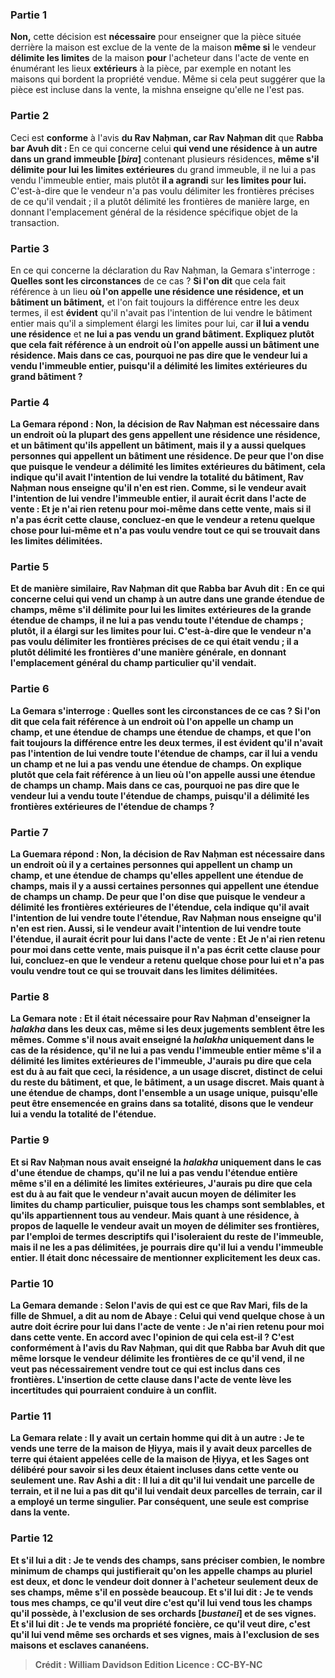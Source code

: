 
### Partie 1
<b>Non,</b> cette décision est <b>nécessaire</b> pour enseigner que la pièce située derrière la maison est exclue de la vente de la maison <b>même si</b> le vendeur <b>délimite les limites</b> de la maison <b>pour</b> l'acheteur dans l'acte de vente en énumérant les lieux <b>extérieurs</b> à la pièce, par exemple en notant les maisons qui bordent la propriété vendue. Même si cela peut suggérer que la pièce est incluse dans la vente, la mishna enseigne qu'elle ne l'est pas.

### Partie 2
Ceci est <b>conforme</b> à l'avis <b>du Rav Naḥman, car Rav Naḥman dit</b> que <b>Rabba bar Avuh dit : </b> En ce qui concerne celui <b>qui vend une résidence à un autre dans un grand immeuble [<i>bira</i>]</b> contenant plusieurs résidences, <b>même s'il délimite pour lui les limites extérieures</b> du grand immeuble, il ne lui a pas vendu l'immeuble entier, mais plutôt <b>il a agrandi</b> sur <b>les limites pour lui. </b> C'est-à-dire que le vendeur n'a pas voulu délimiter les frontières précises de ce qu'il vendait ; il a plutôt délimité les frontières de manière large, en donnant l'emplacement général de la résidence spécifique objet de la transaction.

### Partie 3
En ce qui concerne la déclaration du Rav Naḥman, la Gemara s'interroge : <b>Quelles sont les circonstances</b> de ce cas ? <b>Si l'on dit</b> que cela fait référence à un lieu <b>où l'on appelle une résidence une résidence, et un bâtiment un bâtiment,</b> et l'on fait toujours la différence entre les deux termes, il est <b>évident</b> qu'il n'avait pas l'intention de lui vendre le bâtiment entier mais qu'il a simplement élargi les limites pour lui, car <b>il lui a vendu une résidence</b> et <b>ne lui a pas vendu un grand bâtiment. Expliquez plutôt que cela fait référence à un endroit <b>où l'on appelle aussi un bâtiment une résidence.</b> Mais dans ce cas, pourquoi ne pas dire que le vendeur <b>lui a vendu l'immeuble entier</b>, puisqu'il a délimité les limites extérieures du grand bâtiment ?

### Partie 4
La Gemara répond : <b>Non,</b> la décision de Rav Naḥman est <b>nécessaire</b> dans un endroit <b>où la plupart des gens <b>appellent une résidence une résidence,</b> et <b>un bâtiment</b> qu'ils appellent <b>un bâtiment, mais il y a aussi</b> quelques personnes <b>qui appellent un bâtiment une résidence. De peur que l'on dise</b> que puisque le vendeur a délimité les limites extérieures du bâtiment, cela indique qu'il avait l'intention de lui <b>vendre la totalité</b> du bâtiment, Rav Naḥman <b>nous enseigne</b> qu'il n'en est rien. <b>Comme,</b> si le vendeur avait l'intention de lui vendre l'immeuble entier, <b>il aurait écrit</b> dans l'acte de vente : <b>Et je n'ai rien retenu</b> pour moi-même <b>dans cette vente, mais</b> si <b>il n'a pas écrit</b> cette clause, <b>concluez-en</b> que le vendeur <b>a retenu</b> quelque chose pour lui-même et n'a pas voulu vendre tout ce qui se trouvait dans les limites délimitées.

### Partie 5
<b>Et</b> de manière similaire, <b>Rav Naḥman dit</b> que <b>Rabba bar Avuh dit :</b> En ce qui concerne celui <b>qui vend un champ à un autre dans une grande étendue de champs, même s'il délimite pour lui les limites extérieures</b> de la grande étendue de champs, il ne lui a pas vendu toute l'étendue de champs ; plutôt, <b>il a élargi</b> sur <b>les limites pour lui. </b> C'est-à-dire que le vendeur n'a pas voulu délimiter les frontières précises de ce qui était vendu ; il a plutôt délimité les frontières d'une manière générale, en donnant l'emplacement général du champ particulier qu'il vendait.

### Partie 6
La Gemara s'interroge : <b>Quelles sont les circonstances</b> de ce cas ? <b>Si l'on dit</b> que cela fait référence à un endroit <b>où l'on appelle un champ un champ, et une étendue de champs une étendue de champs,</b> et que l'on fait toujours la différence entre les deux termes, il est <b>évident</b> qu'il n'avait pas l'intention de lui vendre toute l'étendue de champs, car <b>il lui a vendu un champ</b> et <b>ne lui a pas vendu une étendue de champs. On explique plutôt que cela fait référence à un lieu <b>où l'on appelle aussi une étendue de champs un champ.</b> Mais dans ce cas, pourquoi ne pas dire que le vendeur <b>lui a vendu toute</b> l'étendue de champs, puisqu'il a délimité les frontières extérieures de l'étendue de champs ?

### Partie 7
La Guemara répond : <b>Non,</b> la décision de Rav Naḥman est <b>nécessaire</b> dans un endroit <b>où il y a</b> certaines personnes <b>qui appellent un champ un champ, et une étendue de champs</b> qu'elles appellent <b>une étendue de champs, mais il y a aussi</b> certaines personnes <b>qui appellent une étendue de champs un champ. De peur que l'on dise</b> que puisque le vendeur a délimité les frontières extérieures de l'étendue, cela indique qu'il avait l'intention de lui <b>vendre toute</b> l'étendue, Rav Naḥman <b>nous enseigne</b> qu'il n'en est rien. <b>Aussi,</b> si le vendeur avait l'intention de lui vendre toute l'étendue, <b>il aurait écrit pour lui</b> dans l'acte de vente : Et <b>Je n'ai rien retenu pour moi dans cette vente, mais</b> puisque <b>il n'a pas écrit</b> cette clause <b>pour lui, concluez-en</b> que le vendeur <b>a retenu</b> quelque chose pour lui et n'a pas voulu vendre tout ce qui se trouvait dans les limites délimitées.

### Partie 8
La Gemara note : <b>Et</b> il était <b>nécessaire</b> pour Rav Naḥman d'enseigner la <i>halakha</i> dans les deux cas, même si les deux jugements semblent être les mêmes. <b>Comme s'il nous avait enseigné</b> la <i>halakha</i> uniquement dans le cas de la <b>résidence,</b> qu'il ne lui a pas vendu l'immeuble entier même s'il a délimité les limites extérieures de l'immeuble, J'aurais pu dire que cela est <b>du à</b> au fait <b>que ceci,</b> la résidence, a <b>un usage discret,</b> distinct de celui du reste du bâtiment, <b>et que,</b> le bâtiment, a <b>un usage discret. Mais</b> quant à <b>une étendue de champs, dont l'ensemble a un usage unique,</b> puisqu'elle peut être ensemencée en grains dans sa totalité, <b>disons</b> que le vendeur <b>lui a vendu la totalité</b> de l'étendue.

### Partie 9
<b>Et si</b> Rav Naḥman <b>nous avait enseigné</b> la <i>halakha</i> uniquement dans le cas d'une <b>étendue de champs,</b> qu'il ne lui a pas vendu l'étendue entière même s'il en a délimité les limites extérieures, J'aurais pu dire que cela est <b>du à</b> au fait <b>que</b> le vendeur <b>n'avait aucun</b> moyen de <b>délimiter</b> les limites du champ particulier, puisque tous les champs sont semblables, et qu'ils appartiennent tous au vendeur. <b>Mais</b> quant à <b>une résidence, à propos de laquelle</b> le vendeur <b>avait</b> un moyen <b>de délimiter</b> ses frontières, par l'emploi de termes descriptifs qui l'isoleraient du reste de l'immeuble, <b>mais il ne les a pas délimitées</b>, je pourrais dire qu'il <b>lui a vendu l'immeuble entier</b>. Il était donc <b>nécessaire</b> de mentionner explicitement les deux cas.

### Partie 10
La Gemara demande : <b>Selon l'avis de qui</b> <b>est ce que Rav Mari, fils de la fille de Shmuel, a dit au nom de Abaye : Celui qui vend quelque chose à un autre doit écrire pour lui</b> dans l'acte de vente : <b>Je n'ai rien retenu pour moi dans cette vente</b>. En accord avec l'opinion de qui</b> cela est-il ? C'est <b>conformément</b> à l'avis du <b>Rav Naḥman,</b> qui dit que <b>Rabba bar Avuh dit</b> que même lorsque le vendeur délimite les frontières de ce qu'il vend, il ne veut pas nécessairement vendre tout ce qui est inclus dans ces frontières. L'insertion de cette clause dans l'acte de vente lève les incertitudes qui pourraient conduire à un conflit.

### Partie 11
La Gemara relate : Il y avait <b>un certain</b> homme <b>qui dit à un autre : Je te vends une terre de la maison de Ḥiyya,</b> mais <b>il y avait deux</b> parcelles de <b>terre qui étaient appelées</b> celle <b>de la maison de Ḥiyya,</b> et les Sages ont délibéré pour savoir si les deux étaient incluses dans cette vente ou seulement une. <b>Rav Ashi a dit : Il lui a dit</b> qu'il lui vendait <b>une</b> parcelle de terrain, et <b>il ne lui a pas dit</b> qu'il lui vendait <b>deux</b> parcelles de terrain, car il a employé un terme singulier. Par conséquent, une seule est comprise dans la vente.

### Partie 12
<b>Et s'il lui a dit :</b> Je te vends <b>des champs, sans préciser</b> combien, <b>le nombre minimum</b> de champs qui justifierait qu'on les appelle <b>champs</b> au pluriel est <b>deux,</b> et donc le vendeur doit donner à l'acheteur seulement deux de ses champs, même s'il en possède beaucoup. <b>Et s'il lui dit :</b> Je te vends <b>tous</b> mes <b>champs,</b> ce qu'il veut dire c'est qu'il lui vend <b>tous les champs qu'il possède, à l'exclusion</b> de ses <b>orchards [<i>bustanei</i>] et de ses vignes. Et s'il lui dit :</b> Je te vends ma <b>propriété foncière,</b> ce qu'il veut dire, c'est qu'il lui vend <b>même</b> ses <b>orchards et ses vignes,</b> mais <b>à l'exclusion</b> de ses <b>maisons et</b> <b>esclaves cananéens.</b>

>Crédit : William Davidson Edition
>Licence : CC-BY-NC